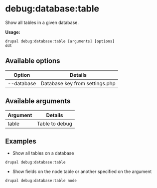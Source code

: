 # debug:database:table
Show all tables in a given database.

**Usage:**
```
drupal debug:database:table [arguments] [options]
ddt
```

## Available options
Option | Details
-------|-------------
--database | Database key from settings.php

## Available arguments
Argument | Details
---------|-------------
table | Table to debug

## Examples
* Show all tables on a database
```
drupal debug:database:table
```
* Show fields on the node table or another specified on the argument
```
drupal debug:database:table node
```

